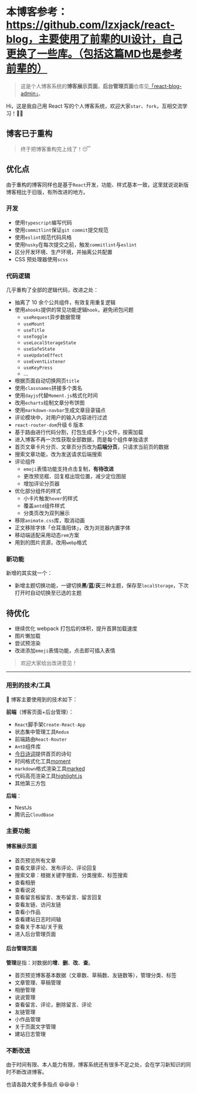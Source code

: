 # 本博客参考：https://github.com/lzxjack/react-blog，主要使用了前辈的UI设计，自己更换了一些库。（包括这篇MD也是参考前辈的）

> 这是个人博客系统的**博客展示页面**，**后台管理页面**仓库见<a href="https://github.com/dakuchazi/react-admin" target="_blank">「react-blog-admin」</a>。

Hi，这是我自己用 React 写的个人博客系统，欢迎大家`star`、`fork`，互相交流学习！💪💪

## 博客已于重构

> 终于把博客重构完上线了！😴

## 优化点

由于重构的博客同样也是基于`React`开发，功能、样式基本一致，这里就说说新版博客相比于旧版，有所改进的地方。

### 开发

- 使用`typescript`编写代码
- 使用`commitlint`保证`git commit`提交规范
- 使用`eslint`规范代码风格
- 使用`husky`在每次提交之前，触发`commitlint`与`eslint`
- 区分开发环境、生产环境，并抽离公共配置
- CSS 预处理器使用`scss`

### 代码逻辑

几乎重构了全部的逻辑代码，改进之处：

- 抽离了 10 余个公共组件，有效复用重复逻辑
- 使用`ahooks`提供的常见功能逻辑`hook`，避免闭包问题
  - `useRequest`异步数据管理
  - `useMount`
  - `useTitle`
  - `useToggle`
  - `useLocalStorageState`
  - `useSafeState`
  - `useUpdateEffect`
  - `useEventListener`
  - `useKeyPress`
  - ...
- 根据页面自动切换网页`title`
- 使用`classnames`拼接多个类名
- 使用`dayjs`代替`Moment.js`格式化时间
- 改用`echarts`绘制文章分布饼图
- 使用`markdown-navbar`生成文章目录锚点
- 评论模块中，对用户的输入内容进行过滤
- `react-router-dom`升级 6 版本
- 基于路由进行代码分割，打包生成多个`js`文件，按需加载
- 进入博客不再一次性获取全部数据，而是每个组件单独请求
- 首页文章卡片分页、文章页分页改为**后端分页**，只请求当前页的数据
- 搜索文章功能，改为发送请求后端搜索
- 评论组件
  - `emoji`表情功能支持点击复制，**有待改进**
  - 更改预览框、回复框出现位置，减少定位图层
  - 增加评论分页器
- 优化部分组件的样式
  - 小卡片触发`hover`的样式
  - 覆盖`antd`组件样式
  - 分类页改为双列展示
- 移除`animate.css`库，取消动画
- 正文移除字体「仓耳渔阳体」，改为浏览器内置字体
- 移动端适配采用动态`rem`方案
- 用到的图片资源，改用`webp`格式

### 新功能

新增的其实就一个：

- 新增主题切换功能，一键切换**黑**/**蓝**/**灰**三种主题，保存至`localStorage`，下次打开时自动切换至已选的主题

## 待优化

- 继续优化 webpack 打包后的体积，提升首屏加载速度
- 图片懒加载
- 尝试预渲染
- 改进添加`emoji`表情功能，点击即可插入表情

> 欢迎大家给出改进意见！

***



### 用到的技术/工具

🔖 博客主要使用到的技术如下：

**前端**（博客页面+后台管理）：

-   `React`脚手架`Create-React-App`
-   状态集中管理工具`Redux`
-   前端路由`React-Router`
-   `AntD`组件库
-   <a href="https://www.jinrishici.com/" target="_blank">今日诗词</a>提供首页的诗句
-   时间格式化工具<a href="http://momentjs.cn/" target="_blank">moment</a>
-   `markdown`格式渲染工具<a href="https://github.com/markedjs/marked" target="_blank">marked</a>
-   代码高亮渲染工具<a href="https://highlightjs.org/" target="_blank">highlight.js</a>
-   其他第三方包

**后端**：

- NestJs
- 腾讯云`CloudBase`

### 主要功能

#### 博客展示页面

-   首页预览所有文章
-   查看文章评论、发布评论、评论回复
-   搜索文章：根据关键字搜索、分类搜索、标签搜索
-   查看相册
-   查看说说
-   查看留言板留言、发布留言、留言回复
-   查看友链、访问友链
-   查看小作品
-   查看建站日志时间轴
-   查看关于本站/关于我
-   进入后台管理页面

#### 后台管理页面

**管理**是指：对数据的**增**、**删**、**改**、**查**。

-   首页预览博客基本数据（文章数、草稿数、友链数等），管理分类、标签
-   文章管理、草稿管理
-   相册管理
-   说说管理
-   查看留言、评论，删除留言、评论
-   友链管理
-   小作品管理
-   关于页面文字管理
-   建站日志管理

### 不断改进

由于时间有限、本人能力有限，博客系统还有很多不足之处，会在学习新知识的同时不断改进博客。

也请各路大佬多多指点 😆😆😆！